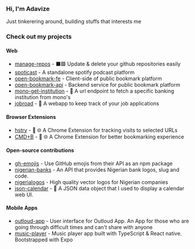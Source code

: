 
### Hi, I'm Adavize

Just tinkerering around, building stuffs that interests me

### Check out my projects

#### Web
- [manage-repos](https://github.com/ize-302/manage-repos) - ⬛🟩 Update & delete your github repositories easily
- [spoticast](https://github.com/ize-302/spoticast) - A standalone spotify podcast platform
- [open-bookmark-fe](https://github.com/ize-302/open-bookmark-fe) - Client-side of public bookmark platform
- [open-bookmark-api](https://github.com/ize-302/open-bookmark-api) - Backend service for public bookmark platform
- [mono-get-institution](https://github.com/ize-302/mono-get-institution) - :bank: A url endpoint to fetch a specific banking institution from mono's
- [jobroad](https://github.com/ize-302/jobroad) - :briefcase: A webapp to keep track of your job applications

#### Browser Extensions
- [hstry](https://github.com/ize-302/hstry) - 🔖 🌐 A Chrome Extension for tracking visits to selected URLs
- [CMD+B](https://cmdb.ize-302.dev) - 🔖 🌐 A Chrome Extension for better bookmarking experience

#### Open-source contributions
- [gh-emojis](https://github.com/privatenumber/gh-emojis) - Use GitHub emojis from their API as an npm package
- [nigerian-banks](https://github.com/ichtrojan/nigerian-banks) - An API that provides Nigerian bank logos, slug and code.
- [nigerialogos](https://github.com/PaystackHQ/nigerialogos) - High quality vector logos for Nigerian companies
- [json-calendar](https://github.com/rxgx/json-calendar) - 📆 A JSON data object that I used to display a calendar web UI.

#### Mobile Apps
- [outloud-app](https://github.com/ize-302/outloud-App) - User interface for Outloud App. An App for those who are going through difficult times and can't share with anyone
- [music-player](https://github.com/ize-302/music-player) - Music player app built with TypeScript & React native. Bootstrapped with Expo
